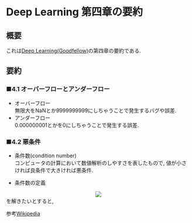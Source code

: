 # Deep Learning 第四章の要約
## 概要
 これは[Deep Learning(Goodfellow)](http://www.deeplearningbook.org/)の第四章の要約である.
 
## 要約
### ■4.1 オーバーフローとアンダーフロー
- オーバーフロー  
 無限大をNaNとか9999999999にしちゃうことで発生するバグや誤差.
- アンダーフロー  
 0.000000001とかを0にしちゃうことで発生する誤差.
 
 
### ■4.2 悪条件
- 条件数(condition number)  
  コンピュータの計算において数値解析のしやすさを表したもので, 値が小さければ良条件で大きければ悪条件.
  
- 条件数の定義
<div style="text-align:center;">
<img src="https://latex.codecogs.com/gif.latex?\boldsymbol{Ax=b}">
</div>
を解きたいとすると, 

参考[Wikipedia](https://ja.wikipedia.org/wiki/%E6%9D%A1%E4%BB%B6%E6%95%B0)  
